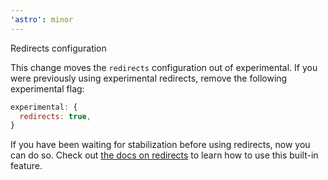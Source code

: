 ```yaml
---
'astro': minor
---
```


Redirects configuration

This change moves the `redirects` configuration out of experimental. If you were previously using experimental redirects, remove the following experimental flag:

```js
experimental: {
  redirects: true,
}
```

If you have been waiting for stabilization before using redirects, now you can do so. Check out [the docs on redirects](https://docs.astro.build/en/core-concepts/routing/#redirects) to learn how to use this built-in feature.
